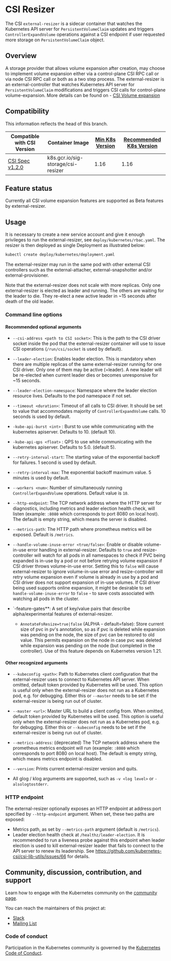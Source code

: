 # CSI Resizer

The CSI `external-resizer` is a sidecar container that watches the Kubernetes API server for `PersistentVolumeClaim` updates and
triggers `ControllerExpandVolume` operations against a CSI endpoint if user requested more storage on `PersistentVolumeClaim` object.

## Overview

A storage provider that allows volume expansion after creation, may choose to implement volume expansion either via a
control-plane CSI RPC call or via node CSI RPC call or both as a two step process. The external-resizer is an external-controller that watches Kubernetes API server for `PersistentVolumeClaim` modifications and triggers CSI calls for control-plane volume-expansion. More details can be found on - [CSI Volume expansion](https://kubernetes-csi.github.io/docs/volume-expansion.html)

## Compatibility

This information reflects the head of this branch.

| Compatible with CSI Version | Container Image | [Min K8s Version](https://kubernetes-csi.github.io/docs/kubernetes-compatibility.html#minimum-version) | [Recommended K8s Version](https://kubernetes-csi.github.io/docs/kubernetes-compatibility.html#recommended-version) |
| ------------------------------------------------------------------------------------------ | -------------------------------| --------------- | ------------- |
| [CSI Spec v1.2.0](https://github.com/container-storage-interface/spec/releases/tag/v1.2.0) | k8s.gcr.io/sig-storage/csi-resizer | 1.16 | 1.16 |


## Feature status

Currently all CSI volume expansion features are supported as Beta features by external-resizer.

## Usage

It is necessary to create a new service account and give it enough privileges to run the external-resizer, see `deploy/kubernetes/rbac.yaml`. The resizer is then deployed as single Deployment as illustrated below:

```sh
kubectl create deploy/kubernetes/deployment.yaml
```

The external-resizer may run in the same pod with other external CSI controllers such as the external-attacher, external-snapshotter and/or external-provisioner.

Note that the external-resizer does not scale with more replicas. Only one external-resizer is elected as leader and running. The others are waiting for the leader to die. They re-elect a new active leader in ~15 seconds after death of the old leader.

### Command line options

#### Recommended optional arguments

* `--csi-address <path to CSI socket>`: This is the path to the CSI driver socket inside the pod that the external-resizer container will use to issue CSI operations (`/run/csi/socket` is used by default).

* `--leader-election`: Enables leader election. This is mandatory when there are multiple replicas of the same external-resizer running for one CSI driver. Only one of them may be active (=leader). A new leader will be re-elected when current leader dies or becomes unresponsive for ~15 seconds.

* `--leader-election-namespace`: Namespace where the leader election resource lives. Defaults to the pod namespace if not set.

* `--timeout <duration>`: Timeout of all calls to CSI driver. It should be set to value that accommodates majority of `ControllerExpandVolume` calls. 10 seconds is used by default.

* `-kube-api-burst <int>` : Burst to use while communicating with the kubernetes apiserver. Defaults to 10. (default 10).

* `-kube-api-qps <float>` : QPS to use while communicating with the kubernetes apiserver. Defaults to 5.0. (default 5).

* `--retry-interval-start`: The starting value of the exponential backoff for failures. 1 second is used by default.

* `--retry-interval-max`: The exponential backoff maximum value. 5 minutes is used by default.

* `--workers <num>`: Number of simultaneously running `ControllerExpandVolume` operations. Default value is `10`.

* `--http-endpoint`: The TCP network address where the HTTP server for diagnostics, including metrics and leader election health check, will listen (example: `:8080` which corresponds to port 8080 on local host). The default is empty string, which means the server is disabled.

* `--metrics-path`: The HTTP path where prometheus metrics will be exposed. Default is `/metrics`.

* `--handle-volume-inuse-error <true/false>`: Enable or disable volume-in-use error handling in external-resizer. Defaults to `true` and resize-controller will watch for all pods in all namespaces to check if PVC being expanded is in-use by a pod or not before retrying volume expansion if CSI driver throws volume-in-use error. Setting this to `false` will cause external-resizer to ignore volume-in-use error and resize-controller will retry volume expansion even if volume is already in use by a pod and CSI driver does not support expansion of in-use volumes. If CSI driver being used supports online expansion, it might be desirable to set `handle-volume-inuse-error` to `false` - to save costs associated with watching all pods in the cluster.

* `-feature-gates**: A set of key/value pairs that describe alpha/experimental features of external-resizer.
  * `AnnotateFsResize=true|false` (ALPHA - default=false): Store current size of pvc in pv's annotation, so as if pvc is deleted while expansion was pending on the node, the size of pvc can be restored to old value. This permits
    expansion on the node in case pvc was deleted while expansion was pending on the node (but completed in the controller). Use of this feature depends on Kubernetes version 1.21.

#### Other recognized arguments

* `--kubeconfig <path>`: Path to Kubernetes client configuration that the external-resizer uses to connect to Kubernetes API server. When omitted, default token provided by Kubernetes will be used. This option is useful only when the external-resizer does not run as a Kubernetes pod, e.g. for debugging. Either this or `--master` needs to be set if the external-resizer is being run out of cluster.

* `--master <url>`: Master URL to build a client config from. When omitted, default token provided by Kubernetes will be used. This option is useful only when the external-resizer does not run as a Kubernetes pod, e.g. for debugging. Either this or `--kubeconfig` needs to be set if the external-resizer is being run out of cluster.

* `--metrics-address`: (deprecated) The TCP network address where the prometheus metrics endpoint will run (example: `:8080` which corresponds to port 8080 on local host). The default is empty string, which means metrics endpoint is disabled.

* `--version`: Prints current external-resizer version and quits.

* All glog / klog arguments are supported, such as `-v <log level>` or `-alsologtostderr`.

### HTTP endpoint

The external-resizer optionally exposes an HTTP endpoint at address:port specified by `--http-endpoint` argument. When set, these two paths are exposed:

* Metrics path, as set by `--metrics-path` argument (default is `/metrics`).
* Leader election health check at `/healthz/leader-election`. It is recommended to run a liveness probe against this endpoint when leader election is used to kill external-resizer leader that fails to connect to the API server to renew its leadership. See https://github.com/kubernetes-csi/csi-lib-utils/issues/66 for details.


## Community, discussion, contribution, and support

Learn how to engage with the Kubernetes community on the [community page](http://kubernetes.io/community/).

You can reach the maintainers of this project at:

* [Slack](http://slack.k8s.io/)
* [Mailing List](https://groups.google.com/forum/#!forum/kubernetes-dev)

### Code of conduct

Participation in the Kubernetes community is governed by the [Kubernetes Code of Conduct](code-of-conduct.md).

[owners]: https://git.k8s.io/community/contributors/guide/owners.md
[Creative Commons 4.0]: https://git.k8s.io/website/LICENSE
